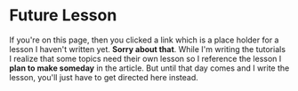 # Future Lesson

If you're on this page, then you clicked a link which is a place holder for a lesson I haven't written yet. **Sorry about that**. While I'm writing the tutorials I realize that some topics need their own lesson so I reference the lesson I **plan to make someday** in the article. But until that day comes and I write the lesson, you'll just have to get directed here instead.

